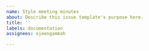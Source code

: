 ```yaml
---
name: Style meeting minutes
about: Describe this issue template's purpose here.
title: ''
labels: documentation
assignees: ojeengammah

---
```




